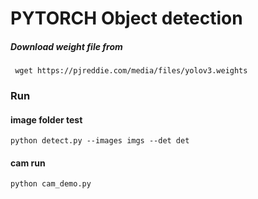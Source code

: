 # PYTORCH Object detection
##### Download weight file from 
     wget https://pjreddie.com/media/files/yolov3.weights 
### Run 

#### image folder test

    python detect.py --images imgs --det det 
    
#### cam run
        
    python cam_demo.py
        